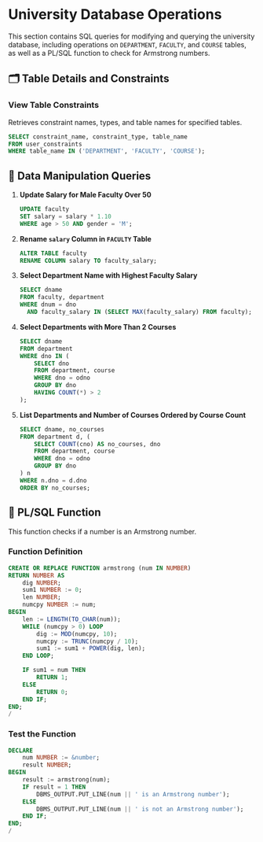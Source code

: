 # University Database Operations

This section contains SQL queries for modifying and querying the university database, including operations on `DEPARTMENT`, `FACULTY`, and `COURSE` tables, as well as a PL/SQL function to check for Armstrong numbers.

## 🗂️ Table Details and Constraints

### View Table Constraints

Retrieves constraint names, types, and table names for specified tables.

```sql
SELECT constraint_name, constraint_type, table_name
FROM user_constraints
WHERE table_name IN ('DEPARTMENT', 'FACULTY', 'COURSE');
```

## 🔄 Data Manipulation Queries

1. **Update Salary for Male Faculty Over 50**

    ```sql
    UPDATE faculty
    SET salary = salary * 1.10
    WHERE age > 50 AND gender = 'M';
    ```

2. **Rename `salary` Column in `FACULTY` Table**

    ```sql
    ALTER TABLE faculty
    RENAME COLUMN salary TO faculty_salary;
    ```

3. **Select Department Name with Highest Faculty Salary**

    ```sql
    SELECT dname
    FROM faculty, department
    WHERE dnum = dno
      AND faculty_salary IN (SELECT MAX(faculty_salary) FROM faculty);
    ```

4. **Select Departments with More Than 2 Courses**

    ```sql
    SELECT dname
    FROM department
    WHERE dno IN (
        SELECT dno
        FROM department, course
        WHERE dno = odno
        GROUP BY dno
        HAVING COUNT(*) > 2
    );
    ```

5. **List Departments and Number of Courses Ordered by Course Count**

    ```sql
    SELECT dname, no_courses
    FROM department d, (
        SELECT COUNT(cno) AS no_courses, dno
        FROM department, course
        WHERE dno = odno
        GROUP BY dno
    ) n
    WHERE n.dno = d.dno
    ORDER BY no_courses;
    ```

## 📝 PL/SQL Function

This function checks if a number is an Armstrong number.

### Function Definition

```sql
CREATE OR REPLACE FUNCTION armstrong (num IN NUMBER)
RETURN NUMBER AS
    dig NUMBER;
    sum1 NUMBER := 0;
    len NUMBER;
    numcpy NUMBER := num;
BEGIN
    len := LENGTH(TO_CHAR(num));
    WHILE (numcpy > 0) LOOP
        dig := MOD(numcpy, 10);
        numcpy := TRUNC(numcpy / 10);
        sum1 := sum1 + POWER(dig, len);
    END LOOP;

    IF sum1 = num THEN
        RETURN 1;
    ELSE
        RETURN 0;
    END IF;
END;
/
```

### Test the Function

```sql
DECLARE
    num NUMBER := &number;
    result NUMBER;
BEGIN
    result := armstrong(num);
    IF result = 1 THEN
        DBMS_OUTPUT.PUT_LINE(num || ' is an Armstrong number');
    ELSE
        DBMS_OUTPUT.PUT_LINE(num || ' is not an Armstrong number');
    END IF;
END;
/
```


